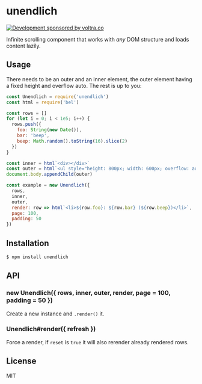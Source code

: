# unendlich

[![Development sponsored by voltra.co](https://img.shields.io/badge/Development%20sponsored%20by-Voltra.co-yellow.svg)](https://voltra.co/)

Infinite scrolling component that works with _any_ DOM structure and loads content lazily.

## Usage

There needs to be an outer and an inner element, the outer element having a fixed height and overflow auto. The rest is up to you:

```js
const Unendlich = require('unendlich')
const html = require('bel')

const rows = []
for (let i = 0; i < 1e5; i++) {
  rows.push({
    foo: String(new Date()),
    bar: 'beep',
    beep: Math.random().toString(16).slice(2)
  })
}

const inner = html`<div></div>`
const outer = html`<ul style="height: 800px; width: 600px; overflow: auto">${inner}</ul>`
document.body.appendChild(outer)

const example = new Unendlich({
  rows,
  inner,
  outer,
  render: row => html`<li>${row.foo}: ${row.bar} (${row.beep})</li>`,
  page: 100,
  padding: 50
})
```

## Installation

```bash
$ npm install unendlich
```

## API

### new Unendlich({ rows, inner, outer, render, page = 100, padding = 50 })

Create a new instance and `.render()` it.

### Unendlich#render({ refresh })

Force a render, if `reset` is `true` it will also rerender already rendered rows.

## License

MIT
